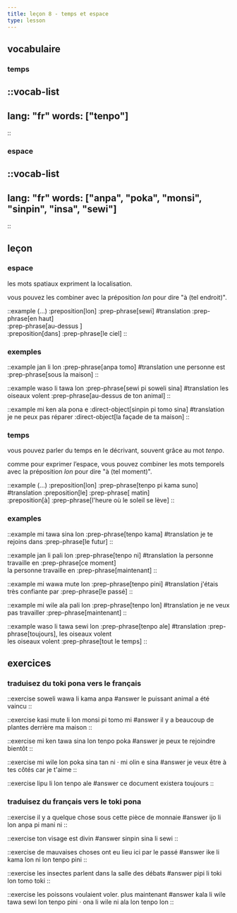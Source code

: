 ```yaml
---
title: leçon 8 - temps et espace 
type: lesson
---
```


## vocabulaire
### temps
::vocab-list
---
lang: "fr"
words: ["tenpo"]
---
::

### espace
::vocab-list
---
lang: "fr"
words: ["anpa", "poka", "monsi", "sinpin", "insa", "sewi"]
---
::

## leçon
### espace
les mots spatiaux expriment la localisation.

 vous pouvez les combiner avec la préposition *lon* pour dire "à (tel endroit)". 

::example
(...) :preposition[lon] :prep-phrase[sewi]
#translation
:prep-phrase[en haut] \
:prep-phrase[au-dessus ] \
:preposition[dans] :prep-phrase[le ciel]
::

### exemples

::example
jan li lon :prep-phrase[anpa tomo]
#translation
une personne est :prep-phrase[sous la maison]
::

::example
waso li tawa lon :prep-phrase[sewi pi soweli sina]
#translation
les oiseaux volent :prep-phrase[au-dessus de ton animal]
::

::example
mi ken ala pona e :direct-object[sinpin pi tomo sina]
#translation
je ne peux pas réparer :direct-object[la façade de ta maison]
::

### temps
vous pouvez parler du temps en le décrivant, souvent grâce au mot *tenpo*.

comme pour exprimer l’espace, vous pouvez combiner les mots temporels avec la préposition *lon* pour dire "à (tel moment)". 

::example
(...) :preposition[lon] :prep-phrase[tenpo pi kama suno]
#translation
:preposition[le] :prep-phrase[ matin] \
:preposition[à] :prep-phrase[l'heure où le soleil se lève]
::

### examples
::example
mi tawa sina lon :prep-phrase[tenpo kama]
#translation
je te rejoins dans :prep-phrase[le futur]
::

::example
jan li pali lon :prep-phrase[tenpo ni]
#translation
la personne travaille en :prep-phrase[ce moment] \
la personne travaille en :prep-phrase[maintenant]
::

::example
mi wawa mute lon :prep-phrase[tenpo pini]
#translation
j'étais très confiante par :prep-phrase[le passé]
::

::example
mi wile ala pali lon :prep-phrase[tenpo lon]
#translation
je ne veux pas travailler :prep-phrase[maintenant]
::

::example
waso li tawa sewi lon :prep-phrase[tenpo ale]
#translation
:prep-phrase[toujours], les oiseaux volent \
les oiseaux volent :prep-phrase[tout le temps]
::

## exercices
### traduisez du toki pona vers le français
::exercise
soweli wawa li kama anpa
#answer
le puissant animal a été vaincu
::

::exercise
kasi mute li lon monsi pi tomo mi
#answer
il y a beaucoup de plantes derrière ma maison
::

::exercise
mi ken tawa sina lon tenpo poka
#answer
je peux te rejoindre bientôt
::

::exercise
mi wile lon poka sina tan ni · mi olin e sina
#answer
je veux être à tes côtés car je t'aime
::

::exercise
lipu li lon tenpo ale
#answer
ce document existera toujours
::

### traduisez du français vers le toki pona
::exercise
il y a quelque chose sous cette pièce de monnaie
#answer
ijo li lon anpa pi mani ni
::

::exercise
ton visage est divin
#answer
sinpin sina li sewi
::

::exercise
de mauvaises choses ont eu lieu ici par le passé
#answer
ike li kama lon ni lon tenpo pini
::

::exercise
les insectes parlent dans la salle des débats
#answer
pipi li toki lon tomo toki
::

::exercise
les poissons voulaient voler. plus maintenant
#answer
 kala li wile tawa sewi lon tenpo pini · ona li wile ni ala lon tenpo lon 
::